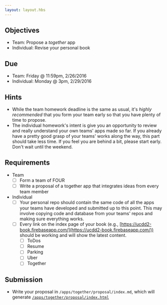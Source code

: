 ```yaml
---
layout: layout.hbs
---
```


## Objectives

* Team: Propose a _together_ app
* Individual: Revise your personal book

## Due

* Team: Friday @ 11:59pm, 2/26/2016
* Individual: Monday @ 3pm, 2/29/2016

## Hints

* While the team homework deadline is the same as usual, it's _highly recommended_
that you form your team early so that you have plenty of time to propose.
* The individual homework's intent is give you an opportunity to review and
really understand your own teams' apps made so far. If you already have a pretty good grasp
of your teams' works along the way, this part should take less time. If you feel you are
behind a bit, please start early. Don't wait until the weekend.

## Requirements

* Team
  * [ ] Form a team of FOUR
  * [ ] Write a proposal of a together app that integrates ideas from every team
  member

* Individual
  * [ ] Your personal repo should contain the same code of all the apps your teams
  have developed and submitted up to this point. This may involve copying code and database
  from your teams' repos and making sure everything works.
  * [ ] Every link on the index page of your book (e.g.,
    [https://ucdd2-book.firebaseapp.com/](https://ucdd2-book.firebaseapp.com/))
    should be working and will show the latest content.
    * [ ] ToDos
    * [ ] Resume
    * [ ] Parking
    * [ ] Uber
    * [ ] Together

## Submission
* Write your proposal in `/apps/together/proposal/index.md`, which will generate
[`/apps/together/proposal/index.html`](/apps/together/proposal/index.html)
